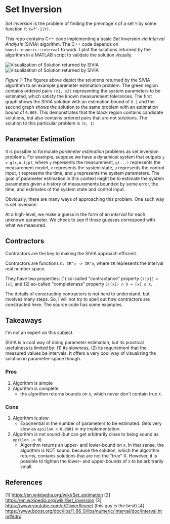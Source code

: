 Set Inversion
=============
*Set inversion* is the problem of finding the preimage ```X``` of a set ```Y``` by some function ```f```: 
```X=f^-1(Y)```.

This repo contains C++ code implementing a basic *Set Inversion via Interval Analysis* (SIVIA) algorithm. The C++ code
depends on ```boost::numeric::interval``` to work. I plot the solutions returned by the algorithm in a MATLAB script to 
validate the solution visually.

![Visualization of Solution returned by SIVIA](Solution1.png)
![Visualization of Solution returned by SIVIA](Solution2.png)

*Figure 1:* The figures above depict the solutions returned by the SIVIA algorithm to an example parameter estimation
problem. The green region contains ordered pairs ```(x1, x2)``` representing the system parameters to be estimated, 
which satisfy the known measurement tolerances. The first graph shows the SIVIA solution with an estimation bound of 
```0.1``` and the second graph shows the solution to the same problem with an estimation bound of ```0.005```. This 
demonstrates that the black region contains candidate solutions, but also contains ordered pairs that are not solutions.
The solution to this particular problem is ```(5, 1)```

Parameter Estimation
--------------------
It is possible to formulate *parameter estimation* problems as set inversion problems. For example, suppose we have a 
dynamical system that outputs ```y = g(x,u,t;p)```, where ```y``` represents the measurement, ```g(...)``` represents 
the measurement model, ```x``` represents the system state, ```u``` represents the control input, ```t``` represents the 
time, and ```p``` represents the system parameters. The goal of parameter estimation in this context might be to 
estimate the system parameters given a history of measurements bounded by some error, the time, and estimates of the
system state and control input. 

Obviously, there are many ways of approaching this problem. One such way is set inversion.

At a high-level, we make a guess in the form of an *interval* for each unknown parameter. We check to see if those 
guesses correspond with what we measured. 

Contractors
-----------
Contractors are the key to making the SIVIA approach efficient.

Contractors are functions ```C: IR^n -> IR^n```, where ```IR``` represents the interval real number space. 

They have two properties: (1) so-called "contractance" property ```C([x]) ⊂ [x]```, and (2) so-called 
"completeness" property ```C([x]) ∩ X = [x] ∩ X```.

The details of constructing contractors is not hard to understand, but involves many steps. So, I will not try to spell
out how contractors are constructed here. The source code has some examples.

Takeaways
---------
I'm not an expert on this subject.

SIVIA is a cool way of doing parameter estimation, but its practical usefulness is limited by: (1) its slowness, (2) its 
requirement that the measured values be intervals. It offers a very cool way of visualizing the solution in 
parameter-space though.

### Pros
1. Algorithm is simple
2. Algorithm is complete
   - the algorithm returns bounds on ```X```, which never don't contain true ```X```.

### Cons
1. Algorithm is slow
    - Exponential in the number of parameters to be estimated. Gets very slow as ```epsilon < 0.0001``` in my 
      implementation.
2. Algorithm is not sound (but can get arbitrarily close to being sound as ```epsilon -> 0```)
    - Algorithm returns an upper- and lower-bound on ```X```. In that sense, the algorithm is NOT sound, because the 
      solution, which the algorithm returns, contains solutions that are not the "true" X. However, it is possible to
      tighten the lower- and upper-bounds of ```X``` to be arbitrarily small.

References
----------
[1] https://en.wikipedia.org/wiki/Set_estimation
[2] https://en.wikipedia.org/wiki/Set_inversion
[3] https://www.youtube.com/c/OlivierReynet (this guy is the best)
[4] https://www.boost.org/doc/libs/1_66_0/libs/numeric/interval/doc/interval.htm#intro